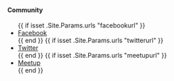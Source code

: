 #### Community

<ul>
{{ if isset .Site.Params.urls "facebookurl" }}
  <li><a href="{{ .Site.Params.urls.FacebookUrl }}"><i class="fab fa-facebook-f"></i> Facebook</a></li>
{{ end }}
{{ if isset .Site.Params.urls "twitterurl" }}
  <li><a href="{{ .Site.Params.urls.TwitterUrl }}"><i class="fab fa-twitter"></i> Twitter</a></li>
{{ end }}
{{ if isset .Site.Params.urls "meetupurl" }}
  <li><a href="{{ .Site.Params.urls.MeetupUrl }}"><i class="fab fa-meetup"></i> Meetup</a></li>
{{ end }}
</ul>
